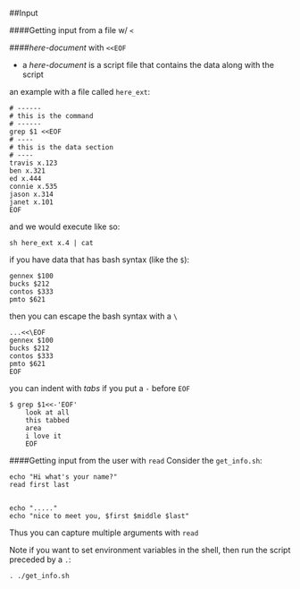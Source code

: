 ##Input

####Getting input from a file w/ `<`

####*here-document* with `<<EOF `
- a *here-document* is a script file that contains the data along with the script

an example with a file called `here_ext`:

```
# ------
# this is the command
# ------
grep $1 <<EOF
# ----
# this is the data section
# ----
travis x.123
ben x.321
ed x.444
connie x.535
jason x.314
janet x.101
EOF
```

and we would execute like so:
```
sh here_ext x.4 | cat
```

if you have data that has bash syntax (like the `$`):
```
gennex $100
bucks $212
contos $333
pmto $621
```

then you can escape the bash syntax with a `\`
```
...<<\EOF
gennex $100
bucks $212
contos $333
pmto $621
EOF
```

you can indent with *tabs* if you put a `-` before `EOF`
```
$ grep $1<<-'EOF'
    look at all
    this tabbed
    area
    i love it
    EOF
```

####Getting input from the user with `read`
Consider the `get_info.sh`:
```
echo "Hi what's your name?"
read first last


echo "....."
echo "nice to meet you, $first $middle $last"
```

Thus you can capture multiple arguments with `read`

Note if you want to set environment variables in the shell, then run the script preceded by a `.`:

`. ./get_info.sh`
